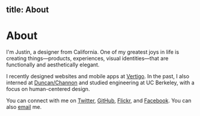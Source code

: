 title: About
---

# About

<span class="lead-in">I'm Justin</span>, a designer from California. One of my greatest joys in life is creating things—products, experiences, visual identities—that are functionally and aesthetically elegant.

I recently designed websites and mobile apps at [Vertigo](http://vertigo.com/). In the past, I also interned at [Duncan/Channon](http://www.duncanchannon.com/) and studied engineering at UC Berkeley, with a focus on human-centered design.

You can connect with me on [Twitter](http://twitter.com/justinjaywang), [GitHub](https://github.com/justinjaywang), [Flickr](https://www.flickr.com/photos/justinjaywang), and [Facebook](https://www.facebook.com/justinjaywang). You can also <a href="mailto:hi@justinjaywang.com">email</a> me.